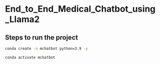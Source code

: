 # End_to_End_Medical_Chatbot_using_Llama2

## Steps to run the project

```bash
conda create -n mchatbot python=3.9 -y
```

```bash
conda activate mchatbot
```
